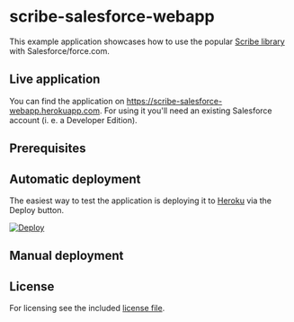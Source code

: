 # scribe-salesforce-webapp

This example application showcases how to use the popular [Scribe library](https://github.com/scribejava/scribejava) with Salesforce/force.com.

## Live application

You can find the application on https://scribe-salesforce-webapp.herokuapp.com. For using it you'll need an existing Salesforce account (i. e. a Developer Edition).

## Prerequisites


## Automatic deployment

The easiest way to test the application is deploying it to [Heroku](https://www.heroku.com) via the Deploy button.

[![Deploy](https://www.herokucdn.com/deploy/button.svg)](https://heroku.com/deploy)


## Manual deployment


## License

For licensing see the included [license file](https://github.com/muenzpraeger/scribe-salesforce-webapp/blob/master/LICENSE.md).
